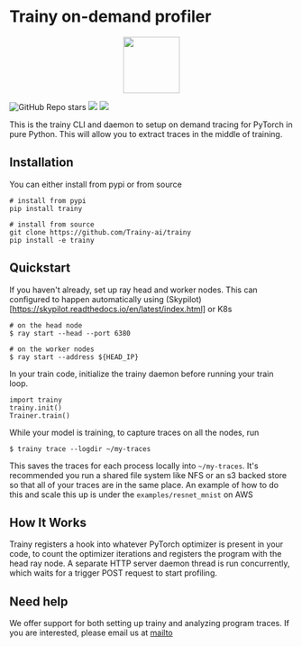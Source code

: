 # Trainy on-demand profiler

<p align="center">
  <img height='100px' src="https://www.ocf.berkeley.edu/~asai/static/images/trainy.png">
</p>

![GitHub Repo stars](https://img.shields.io/github/stars/Trainy-ai/trainy?style=social)
[![](https://img.shields.io/badge/Twitter-1DA1F2?style=for-the-badge&logo=twitter&logoColor=white)](https://twitter.com/TrainyAI)
[![](https://dcbadge.vercel.app/api/server/d67CMuKY5V)](https://discord.gg/d67CMuKY5V)

This is the trainy CLI and daemon to setup on demand tracing for PyTorch in pure Python. This will allow you to extract traces in the middle of training.

## Installation

You can either install from pypi or from source

```
# install from pypi
pip install trainy

# install from source
git clone https://github.com/Trainy-ai/trainy
pip install -e trainy
```

## Quickstart

If you haven't already, set up ray head and worker nodes. This can configured to happen automatically using (Skypilot)[https://skypilot.readthedocs.io/en/latest/index.html] or K8s

```
# on the head node 
$ ray start --head --port 6380

# on the worker nodes
$ ray start --address ${HEAD_IP}
```

In your train code, initialize the trainy daemon before running your train loop.

```
import trainy
trainy.init()
Trainer.train()
```

While your model is training, to capture traces on all the nodes, run 

```
$ trainy trace --logdir ~/my-traces
```

This saves the traces for each process locally into `~/my-traces`. It's recommended
you run a shared file system like NFS or an s3 backed store so that all of your traces
are in the same place. An example of how to do this and scale this up is under the `examples/resnet_mnist`
on AWS 

## How It Works

Trainy registers a hook into whatever PyTorch optimizer is present in your code,
to count the optimizer iterations and registers the program with the head ray node. 
A separate HTTP server daemon thread is run concurrently, which waits for a trigger
POST request to start profiling.

## Need help 

We offer support for both setting up trainy and analyzing program traces. If you are interested,
please email us at [mailto](mailto:founders@trainy.ai)